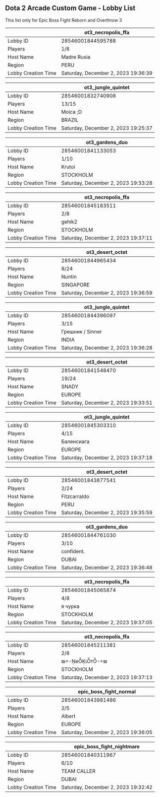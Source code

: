 ## Dota 2 Arcade Custom Game - Lobby List

This list only for Epic Boss Fight Reborn and Overthrow 3

|  | ot3_necropolis_ffa |
| ------ | ------ |
| Lobby ID | 28546001844595788 |
| Players | 1/8 |
| Host Name | Madre Rusia |
| Region | PERU |
| Lobby Creation Time | Saturday, December 2, 2023 19:36:39 |


|  | ot3_jungle_quintet |
| ------ | ------ |
| Lobby ID | 28546001832740908 |
| Players | 13/15 |
| Host Name | Moica ;D |
| Region | BRAZIL |
| Lobby Creation Time | Saturday, December 2, 2023 19:25:37 |


|  | ot3_gardens_duo |
| ------ | ------ |
| Lobby ID | 28546001841133053 |
| Players | 1/10 |
| Host Name | Krutoi |
| Region | STOCKHOLM |
| Lobby Creation Time | Saturday, December 2, 2023 19:33:28 |


|  | ot3_necropolis_ffa |
| ------ | ------ |
| Lobby ID | 28546001845183511 |
| Players | 2/8 |
| Host Name | gehik2 |
| Region | STOCKHOLM |
| Lobby Creation Time | Saturday, December 2, 2023 19:37:11 |


|  | ot3_desert_octet |
| ------ | ------ |
| Lobby ID | 28546001844965434 |
| Players | 8/24 |
| Host Name | Nuntin |
| Region | SINGAPORE |
| Lobby Creation Time | Saturday, December 2, 2023 19:36:59 |


|  | ot3_jungle_quintet |
| ------ | ------ |
| Lobby ID | 28546001844396097 |
| Players | 3/15 |
| Host Name | Грешник / Sinner |
| Region | INDIA |
| Lobby Creation Time | Saturday, December 2, 2023 19:36:28 |


|  | ot3_desert_octet |
| ------ | ------ |
| Lobby ID | 28546001841548470 |
| Players | 19/24 |
| Host Name | SNADY |
| Region | EUROPE |
| Lobby Creation Time | Saturday, December 2, 2023 19:33:51 |


|  | ot3_jungle_quintet |
| ------ | ------ |
| Lobby ID | 28546001845303310 |
| Players | 4/15 |
| Host Name | Баленсиага |
| Region | EUROPE |
| Lobby Creation Time | Saturday, December 2, 2023 19:37:18 |


|  | ot3_desert_octet |
| ------ | ------ |
| Lobby ID | 28546001843877541 |
| Players | 2/24 |
| Host Name | Fitzcarraldo |
| Region | PERU |
| Lobby Creation Time | Saturday, December 2, 2023 19:35:59 |


|  | ot3_gardens_duo |
| ------ | ------ |
| Lobby ID | 28546001844761030 |
| Players | 3/10 |
| Host Name | confident. |
| Region | DUBAI |
| Lobby Creation Time | Saturday, December 2, 2023 19:36:48 |


|  | ot3_necropolis_ffa |
| ------ | ------ |
| Lobby ID | 28546001845065874 |
| Players | 4/8 |
| Host Name | я чурка |
| Region | STOCKHOLM |
| Lobby Creation Time | Saturday, December 2, 2023 19:37:05 |


|  | ot3_necropolis_ffa |
| ------ | ------ |
| Lobby ID | 28546001845211381 |
| Players | 2/8 |
| Host Name | ₪=-ŅeỖĶιỖтỖ-=₪ |
| Region | STOCKHOLM |
| Lobby Creation Time | Saturday, December 2, 2023 19:37:13 |


|  | epic_boss_fight_normal |
| ------ | ------ |
| Lobby ID | 28546001843981486 |
| Players | 2/5 |
| Host Name | Albert |
| Region | EUROPE |
| Lobby Creation Time | Saturday, December 2, 2023 19:36:05 |


|  | epic_boss_fight_nightmare |
| ------ | ------ |
| Lobby ID | 28546001840311967 |
| Players | 6/10 |
| Host Name | TEAM CALLER |
| Region | DUBAI |
| Lobby Creation Time | Saturday, December 2, 2023 19:32:42 |


